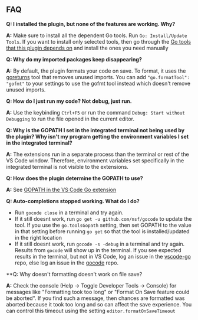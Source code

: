 ## FAQ

**Q: I installed the plugin, but none of the features are working. Why?**

**A:** Make sure to install all the dependent Go tools. Run `Go: Install/Update Tools`. If you want to install only selected tools, then go through the [Go tools that this plugin depends on](https://github.com/Microsoft/vscode-go/wiki/Go-tools-that-the-Go-extension-depends-on) and install the ones you need manually

**Q: Why do my imported packages keep disappearing?**

**A:** By default, the plugin formats your code on save. To format, it uses the [goreturns](https://github.com/sqs/goreturns) tool that removes unused imports. You can add `"go.formatTool": "gofmt"` to your settings to use the gofmt tool instead which doesn't remove unused imports.

**Q: How do I just run my code? Not debug, just run.**

**A:** Use the keybinding `Ctrl+F5` or run the command `Debug: Start without Debugging` to run the file opened in the current editor.

**Q: Why is the GOPATH I set in the integrated terminal not being used by the plugin? Why isn't my program getting the environment variables I set in the integrated terminal?**

**A:** The extensions run in a separate process than the terminal or rest of the VS Code window. Therefore, environment variables set specifically in the integrated terminal is not visible to the extensions.

**Q: How does the plugin determine the GOPATH to use?**

**A:** See [GOPATH in the VS Code Go extension](https://github.com/Microsoft/vscode-go/wiki/GOPATH-in-the-VS-Code-Go-extension)

**Q: Auto-completions stopped working. What do I do?**

- Run `gocode close` in a terminal and try again.
- If it still doesnt work, run `go get -u github.com/nsf/gocode` to update the tool. If you use the `go.toolsGopath` setting, then set 
GOPATH to the value in that setting before running `go get` so that the tool is installed/updated in the right location
- If it still doesnt work, run `gocode -s -debug` in a terminal and try again. Results from `gocode` will show up in the terminal. 
If you see expected results in the terminal, but not in VS Code, log an issue in the [vscode-go](https://github.com/Microsoft/vscode-go) repo, else 
log an issue in the [gocode](https://github.com/nsf/gocode) repo.

**Q: Why doesn't formatting doesn't work on file save?

**A:** Check the console (Help -> Toggle Developer Tools -> Console) for messages like "Formatting took too long" or "Format On Save feature could be aborted". If you find such a message, then chances are formatted was aborted because it took too long and so can affect the save experience. You can control this timeout using the setting `editor.formatOnSaveTimeout`